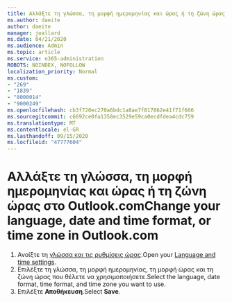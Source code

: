 ```yaml
---
title: Αλλάξτε τη γλώσσα, τη μορφή ημερομηνίας και ώρας ή τη ζώνη ώρας στο Outlook.com
ms.author: daeite
author: daeite
manager: joallard
ms.date: 04/21/2020
ms.audience: Admin
ms.topic: article
ms.service: o365-administration
ROBOTS: NOINDEX, NOFOLLOW
localization_priority: Normal
ms.custom:
- "269"
- "1839"
- "8000014"
- "9000249"
ms.openlocfilehash: cb3f720ec270a6bdc1a8ae7f817862e41f71f666
ms.sourcegitcommit: c6692ce0fa1358ec3529e59ca0ecdfdea4cdc759
ms.translationtype: MT
ms.contentlocale: el-GR
ms.lasthandoff: 09/15/2020
ms.locfileid: "47777604"
---
```

# <a name="change-your-language-date-and-time-format-or-time-zone-in-outlookcom"></a><span data-ttu-id="59977-102">Αλλάξτε τη γλώσσα, τη μορφή ημερομηνίας και ώρας ή τη ζώνη ώρας στο Outlook.com</span><span class="sxs-lookup"><span data-stu-id="59977-102">Change your language, date and time format, or time zone in Outlook.com</span></span>

1. <span data-ttu-id="59977-103">Ανοίξτε τη [γλώσσα και τις ρυθμίσεις ώρας](https://go.microsoft.com/fwlink/?linkid=2085505).</span><span class="sxs-lookup"><span data-stu-id="59977-103">Open your [Language and time settings](https://go.microsoft.com/fwlink/?linkid=2085505).</span></span>
1. <span data-ttu-id="59977-104">Επιλέξτε τη γλώσσα, τη μορφή ημερομηνίας, τη μορφή ώρας και τη ζώνη ώρας που θέλετε να χρησιμοποιήσετε.</span><span class="sxs-lookup"><span data-stu-id="59977-104">Select the language, date format, time format, and time zone you want to use.</span></span>
1. <span data-ttu-id="59977-105">Επιλέξτε **Αποθήκευση**.</span><span class="sxs-lookup"><span data-stu-id="59977-105">Select **Save**.</span></span>